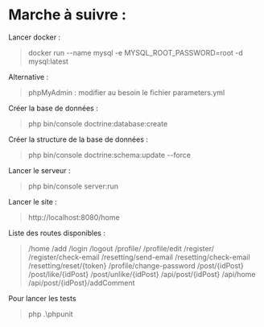 Marche à suivre : 
=======

Lancer docker : 
> docker run --name mysql -e MYSQL_ROOT_PASSWORD=root -d mysql:latest

Alternative : 

> phpMyAdmin : modifier au besoin le fichier parameters.yml

Créer la base de données : 
> php bin/console doctrine:database:create

Créer la structure de la base de données :
> php bin/console doctrine:schema:update --force

Lancer le serveur :
> php bin/console server:run

Lancer le site :
>http://localhost:8080/home

Liste des routes disponibles : 
	
>/home
>/add
>/login
>/logout
>/profile/
>/profile/edit
>/register/
>/register/check-email
>/resetting/send-email
>/resetting/check-email
>/resetting/reset/{token}
>/profile/change-password
>/post/{idPost}
>/post/like/{idPost}
>/post/unlike/{idPost}
>/api/post/{idPost}
>/api/home
>/api/post/{idPost}/addComment


Pour lancer les tests 

> php .\phpunit